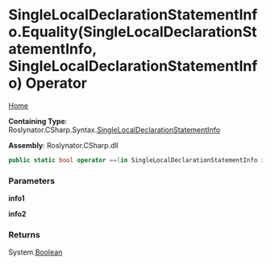 <a name="_top"></a>

# SingleLocalDeclarationStatementInfo\.Equality\(SingleLocalDeclarationStatementInfo, SingleLocalDeclarationStatementInfo\) Operator

[Home](../../../../../README.md#_top)

**Containing Type**: Roslynator\.CSharp\.Syntax\.[SingleLocalDeclarationStatementInfo](../README.md#_top)

**Assembly**: Roslynator\.CSharp\.dll

```csharp
public static bool operator ==(in SingleLocalDeclarationStatementInfo info1, in SingleLocalDeclarationStatementInfo info2)
```

### Parameters

**info1**

**info2**

### Returns

System\.[Boolean](https://docs.microsoft.com/en-us/dotnet/api/system.boolean)

